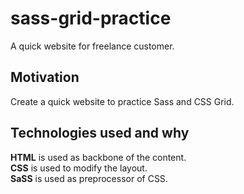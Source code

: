 # sass-grid-practice
A quick website for freelance customer.

## Motivation
Create a quick website to practice Sass and CSS Grid.

## Technologies used and why
**HTML** is used as backbone of the content.  
**CSS** is used to modify the layout.  
**SaSS** is used as preprocessor of CSS.